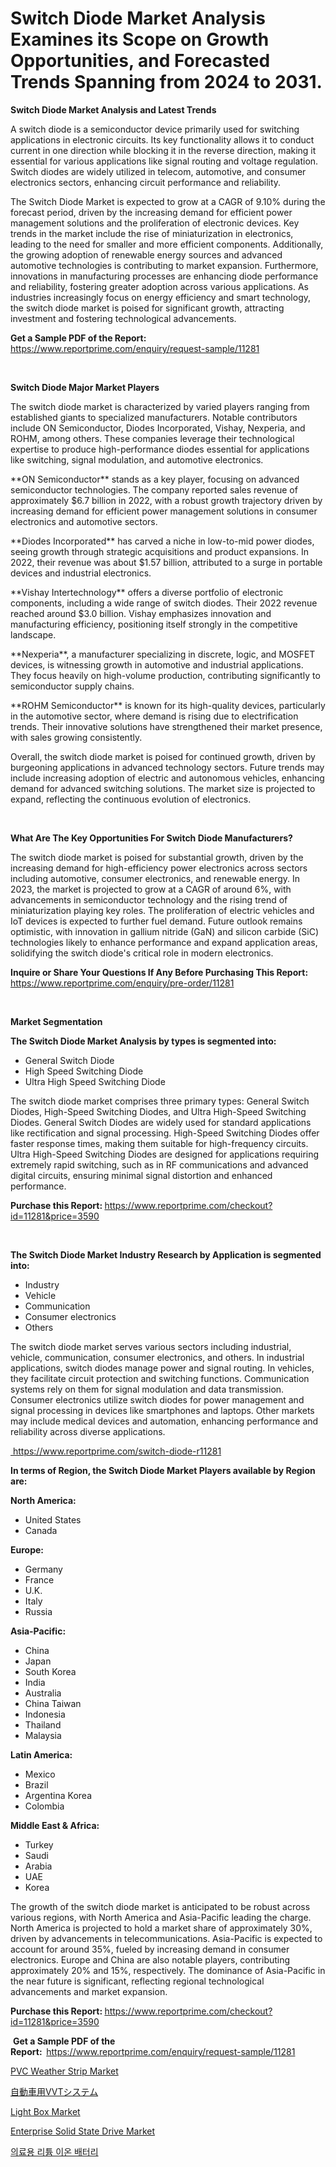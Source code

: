 <p><h1>Switch Diode Market Analysis Examines its Scope on Growth Opportunities, and Forecasted Trends Spanning from 2024 to 2031.</h1></p><p><strong>Switch Diode Market Analysis and Latest Trends</strong></p>
<p><p>A switch diode is a semiconductor device primarily used for switching applications in electronic circuits. Its key functionality allows it to conduct current in one direction while blocking it in the reverse direction, making it essential for various applications like signal routing and voltage regulation. Switch diodes are widely utilized in telecom, automotive, and consumer electronics sectors, enhancing circuit performance and reliability.</p><p>The Switch Diode Market is expected to grow at a CAGR of 9.10% during the forecast period, driven by the increasing demand for efficient power management solutions and the proliferation of electronic devices. Key trends in the market include the rise of miniaturization in electronics, leading to the need for smaller and more efficient components. Additionally, the growing adoption of renewable energy sources and advanced automotive technologies is contributing to market expansion. Furthermore, innovations in manufacturing processes are enhancing diode performance and reliability, fostering greater adoption across various applications. As industries increasingly focus on energy efficiency and smart technology, the switch diode market is poised for significant growth, attracting investment and fostering technological advancements.</p></p>
<p><strong>Get a Sample PDF of the Report:&nbsp;</strong> <a href="https://www.reportprime.com/enquiry/request-sample/11281">https://www.reportprime.com/enquiry/request-sample/11281</a></p>
<p>&nbsp;</p>
<p><strong>Switch Diode Major Market Players</strong></p>
<p><p>The switch diode market is characterized by varied players ranging from established giants to specialized manufacturers. Notable contributors include ON Semiconductor, Diodes Incorporated, Vishay, Nexperia, and ROHM, among others. These companies leverage their technological expertise to produce high-performance diodes essential for applications like switching, signal modulation, and automotive electronics.</p><p>**ON Semiconductor** stands as a key player, focusing on advanced semiconductor technologies. The company reported sales revenue of approximately $6.7 billion in 2022, with a robust growth trajectory driven by increasing demand for efficient power management solutions in consumer electronics and automotive sectors.</p><p>**Diodes Incorporated** has carved a niche in low-to-mid power diodes, seeing growth through strategic acquisitions and product expansions. In 2022, their revenue was about $1.57 billion, attributed to a surge in portable devices and industrial electronics.</p><p>**Vishay Intertechnology** offers a diverse portfolio of electronic components, including a wide range of switch diodes. Their 2022 revenue reached around $3.0 billion. Vishay emphasizes innovation and manufacturing efficiency, positioning itself strongly in the competitive landscape.</p><p>**Nexperia**, a manufacturer specializing in discrete, logic, and MOSFET devices, is witnessing growth in automotive and industrial applications. They focus heavily on high-volume production, contributing significantly to semiconductor supply chains.</p><p>**ROHM Semiconductor** is known for its high-quality devices, particularly in the automotive sector, where demand is rising due to electrification trends. Their innovative solutions have strengthened their market presence, with sales growing consistently.</p><p>Overall, the switch diode market is poised for continued growth, driven by burgeoning applications in advanced technology sectors. Future trends may include increasing adoption of electric and autonomous vehicles, enhancing demand for advanced switching solutions. The market size is projected to expand, reflecting the continuous evolution of electronics.</p></p>
<p>&nbsp;</p>
<p><strong>What Are The Key Opportunities For Switch Diode Manufacturers?</strong></p>
<p><p>The switch diode market is poised for substantial growth, driven by the increasing demand for high-efficiency power electronics across sectors including automotive, consumer electronics, and renewable energy. In 2023, the market is projected to grow at a CAGR of around 6%, with advancements in semiconductor technology and the rising trend of miniaturization playing key roles. The proliferation of electric vehicles and IoT devices is expected to further fuel demand. Future outlook remains optimistic, with innovation in gallium nitride (GaN) and silicon carbide (SiC) technologies likely to enhance performance and expand application areas, solidifying the switch diode's critical role in modern electronics.</p></p>
<p><strong>Inquire or Share Your Questions If Any Before Purchasing This Report:</strong> <a href="https://www.reportprime.com/enquiry/pre-order/11281">https://www.reportprime.com/enquiry/pre-order/11281</a></p>
<p>&nbsp;</p>
<p><strong>Market Segmentation</strong></p>
<p><strong>The Switch Diode Market Analysis by types is segmented into:</strong></p>
<p><ul><li>General Switch Diode</li><li>High Speed Switching Diode</li><li>Ultra High Speed Switching Diode</li></ul></p>
<p><p>The switch diode market comprises three primary types: General Switch Diodes, High-Speed Switching Diodes, and Ultra High-Speed Switching Diodes. General Switch Diodes are widely used for standard applications like rectification and signal processing. High-Speed Switching Diodes offer faster response times, making them suitable for high-frequency circuits. Ultra High-Speed Switching Diodes are designed for applications requiring extremely rapid switching, such as in RF communications and advanced digital circuits, ensuring minimal signal distortion and enhanced performance.</p></p>
<p><strong>Purchase this Report:&nbsp;</strong><a href="https://www.reportprime.com/checkout?id=11281&price=3590">https://www.reportprime.com/checkout?id=11281&price=3590</a></p>
<p>&nbsp;</p>
<p><strong>The Switch Diode Market Industry Research by Application is segmented into:</strong></p>
<p><ul><li>Industry</li><li>Vehicle</li><li>Communication</li><li>Consumer electronics</li><li>Others</li></ul></p>
<p><p>The switch diode market serves various sectors including industrial, vehicle, communication, consumer electronics, and others. In industrial applications, switch diodes manage power and signal routing. In vehicles, they facilitate circuit protection and switching functions. Communication systems rely on them for signal modulation and data transmission. Consumer electronics utilize switch diodes for power management and signal processing in devices like smartphones and laptops. Other markets may include medical devices and automation, enhancing performance and reliability across diverse applications.</p></p>
<p><a href="https://www.reportprime.com/switch-diode-r11281">&nbsp;https://www.reportprime.com/switch-diode-r11281</a></p>
<p><strong>In terms of Region, the Switch Diode Market Players available by Region are:</strong></p>
<p>
    <p> <strong> North America: </strong>
        <ul>
            <li>United States</li>
            <li>Canada</li>
        </ul>
        </p> 
    <p> <strong> Europe: </strong>
        <ul>
            <li>Germany</li>
            <li>France</li>
            <li>U.K.</li>
            <li>Italy</li>
            <li>Russia</li>
        </ul>
        </p> 
    <p> <strong> Asia-Pacific: </strong>
        <ul>
            <li>China</li>
            <li>Japan</li>
            <li>South Korea</li>
            <li>India</li>
            <li>Australia</li>
            <li>China Taiwan</li>
            <li>Indonesia</li>
            <li>Thailand</li>
            <li>Malaysia</li>
        </ul>
        </p> 
    <p> <strong> Latin America: </strong>
        <ul>
            <li>Mexico</li>
            <li>Brazil</li>
            <li>Argentina Korea</li>
            <li>Colombia</li>
        </ul>
        </p> 
    <p> <strong> Middle East & Africa: </strong>
        <ul>
            <li>Turkey</li>
            <li>Saudi</li>
            <li>Arabia</li>
            <li>UAE</li>
            <li>Korea</li>
        </ul>
    </p>
    </p>
<p><p>The growth of the switch diode market is anticipated to be robust across various regions, with North America and Asia-Pacific leading the charge. North America is projected to hold a market share of approximately 30%, driven by advancements in telecommunications. Asia-Pacific is expected to account for around 35%, fueled by increasing demand in consumer electronics. Europe and China are also notable players, contributing approximately 20% and 15%, respectively. The dominance of Asia-Pacific in the near future is significant, reflecting regional technological advancements and market expansion.</p></p>
<p><strong>Purchase this Report: </strong><a href="https://www.reportprime.com/checkout?id=11281&price=3590">https://www.reportprime.com/checkout?id=11281&price=3590</a></p>
<p>&nbsp;<strong>Get a Sample PDF of the Report:&nbsp;&nbsp;</strong><a href="https://www.reportprime.com/enquiry/request-sample/11281">https://www.reportprime.com/enquiry/request-sample/11281</a></p>
<p><strong></strong></p>
<p><p><a href="https://issuu.com/reportprime-2/docs/pvc-weather-strip-market-size-2030._f36a718b92ce1a">PVC Weather Strip Market</a></p><p><a href="https://medium.com/@novastamm2023/automotive-vvt-system-market-%E3%81%AE%E3%82%B0%E3%83%AD%E3%83%BC%E3%83%90%E3%83%AB%E5%B8%82%E5%A0%B4%E6%A6%82%E8%A6%81%E3%81%AF-%E4%B8%96%E7%95%8C%E3%81%8A%E3%82%88%E3%81%B3%E4%B8%BB%E8%A6%81%E5%B8%82%E5%A0%B4%E3%81%AB%E3%81%8A%E3%81%91%E3%82%8B%E6%A5%AD%E7%95%8C%E3%81%AB%E5%BD%B1%E9%9F%BF%E3%82%92%E4%B8%8E%E3%81%88%E3%82%8B%E4%B8%BB%E8%A6%81%E3%81%AA%E3%83%88%E3%83%AC%E3%83%B3%E3%83%89%E3%81%AB%E3%81%A4%E3%81%84%E3%81%A6-%E7%8B%AC%E8%87%AA%E3%81%AE%E8%A6%96%E7%82%B9%E3%82%92%E6%8F%90%E4%BE%9B%E3%81%97%E3%81%BE%E3%81%99-f6a05c46ac01">自動車用VVTシステム</a></p><p><a href="https://www.linkedin.com/pulse/global-perspectives-light-box-market-trends-forecast-2024--j9cwe?trackingId=%2BRFhJh80SZiYg11ZRMMHvw%3D%3D">Light Box Market</a></p><p><a href="https://github.com/JosephineMcguire65/Market-Research-Report-List-1/blob/main/enterprise-solid-state-drive-market.md">Enterprise Solid State Drive Market</a></p><p><a href="https://medium.com/@daniamha96_85754/%EC%84%B8%EA%B3%84-lithium-ion-batteries-for-medical-market-%EC%9D%80-2024%EC%97%90%EC%84%9C-2031%EB%A1%9C-%EC%97%B0%ED%8F%89%EA%B7%A0-%EC%A6%9D%EA%B0%80%EC%9C%A8%EC%9D%84-%EB%B3%B4%EC%9D%BC-%EA%B2%83%EC%9C%BC%EB%A1%9C-%EC%98%88%EC%83%81%EB%90%A9%EB%8B%88%EB%8B%A4-65e6b1ccd16b">의료용 리튬 이온 배터리</a></p></p>